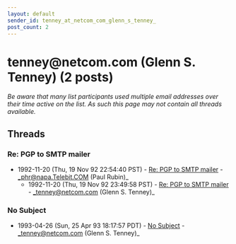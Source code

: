 ```yaml
---
layout: default
sender_id: tenney_at_netcom_com_glenn_s_tenney_
post_count: 2
---
```


# tenney<span>@</span>netcom.com (Glenn S. Tenney) (2 posts)

_Be aware that many list participants used multiple email addresses over their time active on the list. As such this page may not contain all threads available._

## Threads

### Re: PGP to SMTP mailer
+ 1992-11-20 (Thu, 19 Nov 92 22:54:40 PST) - [Re: PGP to SMTP mailer](/archive/1992/11/c361fe500f81e753c488650c31be8c44f93eb2ccc7bdc60a80474f027fe90c80) - _phr@napa.Telebit.COM (Paul Rubin)_
  + 1992-11-20 (Thu, 19 Nov 92 23:49:58 PST) - [Re: PGP to SMTP mailer](/archive/1992/11/0b1bfd8227f606fd3a794526ead9c58617f4917a26df45b251b9e52721b5b8d4) - _tenney@netcom.com (Glenn S. Tenney)_

### No Subject
+ 1993-04-26 (Sun, 25 Apr 93 18:17:57 PDT) - [No Subject](/archive/1993/04/e73de656b1e31d4fb619de08c072f0645457bee74a79ba56f7c1c7dad74923d8) - _tenney@netcom.com (Glenn S. Tenney)_

